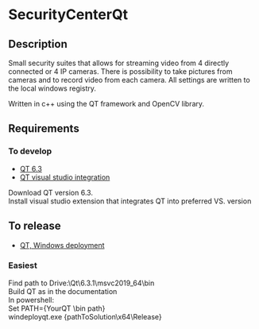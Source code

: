 # SecurityCenterQt

## Description
Small security suites that allows for streaming video from 4 directly connected or 4 IP cameras.
There is possibility to take pictures from cameras and to record video from each camera.
All settings are written to the local windows registry.

Written in c++ using the QT framework and OpenCV library.

## Requirements
### To develop
- [QT 6.3](https://www.qt.io/download)
- [QT visual studio integration](https://www.qt.io/blog/qt-vs-tools-for-visual-studio-2022)

Download QT version 6.3. <br/>
Install visual studio extension that integrates QT into preferred VS. version

## To release
- [QT, Windows deployment](https://doc.qt.io/qt-6/windows-deployment.html#static-linking)
### Easiest
Find path to Drive:\Qt\6.3.1\msvc2019_64\bin <br/>
Build QT as in the documentation  <br/>
In powershell:  <br/>
Set PATH={YourQT \bin path} <br/>
windeployqt.exe  {pathToSolution\x64\Release} <br/>



  
  

  
